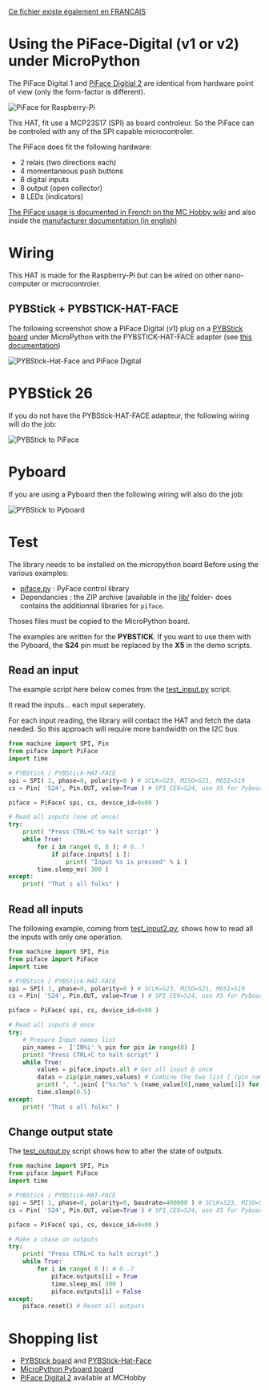 [Ce fichier existe également en FRANCAIS](readme.md)
# Using the PiFace-Digital (v1 or v2) under MicroPython

The PiFace Digital 1 and [PiFace Digitial 2](https://shop.mchobby.be/fr/pi-hats/221-piface-digital-2-pour-raspberry-pi-3232100002210.html) are identical from hardware point of view (only the form-factor is different).

![PiFace for Raspberry-Pi](docs/_static/piface.jpg)

This HAT, fit use a MCP23S17 (SPI) as board controleur. So the PiFace can be controled with any of the SPI capable microcontroler.

The PiFace does fit the following hardware:
* 2 relais (two directions each)
* 4 momentaneous push buttons
* 8 digital inputs
* 8 output (open collector)
* 8 LEDs (indicators)

[The PiFace usage is documented in French on the MC Hobby wiki](https://wiki.mchobby.be/index.php?title=PiFace2-Manuel) and also inside the [manufacturer documentation (in english)](http://df.mchobby.be/RASP-PIFACE-DIGITAL2/Operating-Instruction.pdf)

# Wiring

This HAT is made for the Raspberry-Pi but can be wired on other nano-computer or microcontroler.

## PYBStick + PYBSTICK-HAT-FACE
The following screenshot show a PiFace Digital (v1) plug on a [PYBStick board](https://shop.mchobby.be/fr/micropython/1844-pybstick-standard-26-micropython-et-arduino-3232100018440-garatronic.html) under MicroPython with the PYBSTICK-HAT-FACE adapter (see [this documentation](https://shop.mchobby.be/fr/micropython/1935-interface-pybstick-vers-raspberry-pi-3232100019355.html))

![PYBStick-Hat-Face and PiFace Digital](docs/_static/pybstick-hat-face-to-piface.jpg)

# PYBStick 26
If you do not have the PYBStick-HAT-FACE adapteur, the following wiring will do the job:

![PYBStick to PiFace](docs/_static/pybstick-to-piface.jpg)

# Pyboard
If you are using a Pyboard then the following wiring will also do the job:

![PYBStick to Pyboard](docs/_static/pybstick-to-pyboard.jpg)

# Test

The library needs to be installed on the micropython board Before using the various examples:
* [piface.py](lib/piface.py) : PyFace control library
* Dependancies : the ZIP archive (available in the [lib/](lib) folder- does contains the additionnal libraries for `piface`.

Thoses files must be copied to the MicroPython board.

The examples are written for the __PYBSTICK__. If you want to use them with the Pyboard, the __S24__ pin must be replaced by the __X5__ in the demo scripts.

## Read an input

The example script here below comes from the [test_input.py](examples/test_input.py) script.

It read the inputs... each input seperately.

For each input reading, the library will contact the HAT and fetch the data needed. So this approach will require more bandwidth on the I2C bus.

``` python
from machine import SPI, Pin
from piface import PiFace
import time

# PYBStick / PYBStick-HAT-FACE
spi = SPI( 1, phase=0, polarity=0 ) # SCLK=S23, MISO=S21, MOSI=S19
cs = Pin( 'S24', Pin.OUT, value=True ) # SPI_CE0=S24, use X5 for Pyboard

piface = PiFace( spi, cs, device_id=0x00 )

# Read all inputs (one at once)
try:
	print( "Press CTRL+C to halt script" )
	while True:
		for i in range( 0, 8 ): # 0..7
			if piface.inputs[ i ]:
				print( "Input %s is pressed" % i )
		time.sleep_ms( 300 )
except:
	print( "That s all folks" )
```

## Read all inputs
The following example, coming from [test_input2.py](examples/test_input2.py), shows how to read all the inputs with only one operation.

``` python
from machine import SPI, Pin
from piface import PiFace
import time

# PYBStick / PYBStick-HAT-FACE
spi = SPI( 1, phase=0, polarity=0 ) # SCLK=S23, MISO=S21, MOSI=S19
cs = Pin( 'S24', Pin.OUT, value=True ) # SPI_CE0=S24, use X5 for Pyboard

piface = PiFace( spi, cs, device_id=0x00 )

# Read all inputs @ once
try:
	# Prepare Input names list
	pin_names =  ['IN%i' % pin for pin in range(8) ]
	print( "Press CTRL+C to halt script" )
	while True:
		values = piface.inputs.all # Get all input @ once
		datas = zip(pin_names,values) # Combine the two list [ (pin_name0,value0), (pin_name1,value1), ... ]
		print( ", ".join( ["%s:%s" % (name_value[0],name_value[1]) for name_value in datas] ))
		time.sleep(0.5)
except:
	print( "That s all folks" )
```

## Change output state

The [test_output.py](examples/test_output.py) script shows how to alter the state of outputs.

``` python
from machine import SPI, Pin
from piface import PiFace
import time

# PYBStick / PYBStick-HAT-FACE
spi = SPI( 1, phase=0, polarity=0, baudrate=400000 ) # SCLK=S23, MISO=S21, MOSI=S19
cs = Pin( 'S24', Pin.OUT, value=True ) # SPI_CE0=S24, use X5 for Pyboard

piface = PiFace( spi, cs, device_id=0x00 )

# Make a chase on outputs
try:
	print( "Press CTRL+C to halt script" )
	while True:
		for i in range( 8 ): # 0..7
			piface.outputs[i] = True
			time.sleep_ms( 300 )
			piface.outputs[i] = False
except:
	piface.reset() # Reset all outputs
```

# Shopping list
* [PYBStick board](https://shop.mchobby.be/fr/micropython/1844-pybstick-standard-26-micropython-et-arduino-3232100018440-garatronic.html) and [PYBStick-Hat-Face](https://shop.mchobby.be/fr/micropython/1935-interface-pybstick-vers-raspberry-pi-3232100019355.html)
* [MicroPython Pyboard board](https://shop.mchobby.be/fr/56-micropython)
* [PiFace Digital 2](https://shop.mchobby.be/fr/pi-hats/221-piface-digital-2-pour-raspberry-pi-3232100002210.html) available at MCHobby
